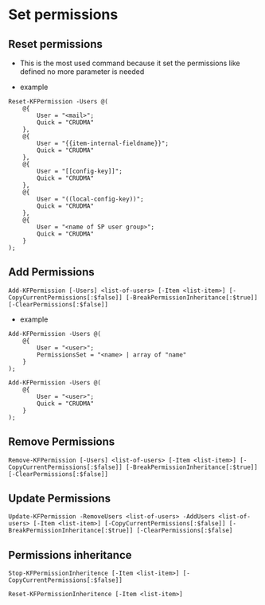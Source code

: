 # Set permissions

## Reset permissions
- This is the most used command because it set the permissions like defined no more parameter is needed
> 

- example
```
Reset-KFPermission -Users @(
	@{ 
		User = "<mail>"; 
		Quick = "CRUDMA"
	},
	@{ 
		User = "{{item-internal-fieldname}}"; 
		Quick = "CRUDMA"
	},
	@{ 
		User = "[[config-key]]"; 
		Quick = "CRUDMA"
	},
	@{ 
		User = "((local-config-key))"; 
		Quick = "CRUDMA"
	},
	@{ 
		User = "<name of SP user group>"; 
		Quick = "CRUDMA"
	}
);
```

## Add Permissions
```
Add-KFPermission [-Users] <list-of-users> [-Item <list-item>] [-CopyCurrentPermissions[:$false]] [-BreakPermissionInheritance[:$true]] [-ClearPermissions[:$false]]
```

- example
```
Add-KFPermission -Users @( 
	@{ 
		User = "<user>"; 
		PermissionsSet = "<name> | array of "name"
	}
);
```
```
Add-KFPermission -Users @( 
	@{ 
		User = "<user>"; 
		Quick = "CRUDMA"
	}
);
```

## Remove Permissions
```
Remove-KFPermission [-Users] <list-of-users> [-Item <list-item>] [-CopyCurrentPermissions[:$false]] [-BreakPermissionInheritance[:$true]] [-ClearPermissions[:$false]]
```

## Update Permissions
```
Update-KFPermission -RemoveUsers <list-of-users> -AddUsers <list-of-users> [-Item <list-item>] [-CopyCurrentPermissions[:$false]] [-BreakPermissionInheritance[:$true]] [-ClearPermissions[:$false]
```

## Permissions inheritance
```
Stop-KFPermissionInheritence [-Item <list-item>] [-CopyCurrentPermissions[:$false]]
```

```
Reset-KFPermissionInheritence [-Item <list-item>]
```

